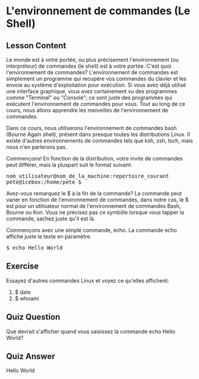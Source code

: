 # L'environnement de commandes (Le Shell)

## Lesson Content

Le monde est à votre portée, ou plus précisement l'environnement (ou interpréteur) de commandes (le shell) est à votre portée. C'est quoi l'environnement de commandes? L'environnement de commandes est simplement un programme qui recupère vos commandes du clavier et les envoie au système d'exploitation pour exécution. Si vous avez déjà utilisé une interface graphique, vous avez certainement vu des programmes comme "Terminal" ou "Console"; ce sont juste des programmes qui exécutent l'environnement de commandes pour vous. Tout au long de ce cours, nous allons apprendre les meiveilles de l'environnement de commandes.

Dans ce cours, nous utiliserons l'environnement de commandes bash (Bourne Again shell), présent dans presque toutes les distributions Linux. Il existe d'autres environnements de commandes tels que ksh, zsh, tsch, mais nous n'en parlerons pas.

Commençons! En fonction de la distribution, votre invite de commandes peut différer, mais la pluspart suit le format suivant:
<pre>nom_utilisateur@nom_de_la_machine:repertoire_courant
pete@icebox:/home/pete $</pre>

Avez-vous remarquez le $ à la fin de la commande? La commande peut varier en fonction de l'environnement de commandes, dans notre cas, le $ est pour un utilisateur normal de l'environnement de commandes Bash, Bourne ou Kon. Vous ne précisez pas ce symbôle lorsque vous tapper la commande, sachez juste qu'il est là.

Commençons avec une simple commande, echo. La commande echo affiche juste le texte en paramètre.

<pre>$ echo Hello World</pre>

## Exercise

Essayez d'autres commandes Linux et voyez ce qu'elles affichent:

<ol>
<li>$ date</li>
<li>$ whoami</li>
</ol>

## Quiz Question

Que devrait s'afficher quand vous saisissez la commande echo Hello World?

## Quiz Answer

Hello World
